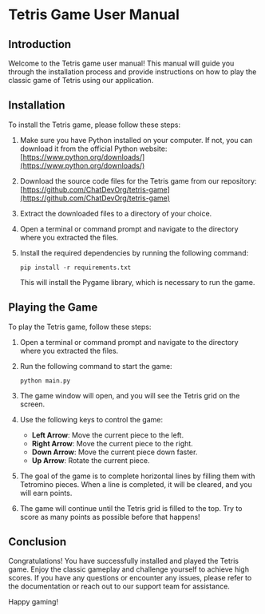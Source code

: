 # Tetris Game User Manual

## Introduction

Welcome to the Tetris game user manual! This manual will guide you through the installation process and provide instructions on how to play the classic game of Tetris using our application.

## Installation

To install the Tetris game, please follow these steps:

1. Make sure you have Python installed on your computer. If not, you can download it from the official Python website: [https://www.python.org/downloads/](https://www.python.org/downloads/)

2. Download the source code files for the Tetris game from our repository: [https://github.com/ChatDevOrg/tetris-game](https://github.com/ChatDevOrg/tetris-game)

3. Extract the downloaded files to a directory of your choice.

4. Open a terminal or command prompt and navigate to the directory where you extracted the files.

5. Install the required dependencies by running the following command:

   ```
   pip install -r requirements.txt
   ```

   This will install the Pygame library, which is necessary to run the game.

## Playing the Game

To play the Tetris game, follow these steps:

1. Open a terminal or command prompt and navigate to the directory where you extracted the files.

2. Run the following command to start the game:

   ```
   python main.py
   ```

3. The game window will open, and you will see the Tetris grid on the screen.

4. Use the following keys to control the game:

   - **Left Arrow**: Move the current piece to the left.
   - **Right Arrow**: Move the current piece to the right.
   - **Down Arrow**: Move the current piece down faster.
   - **Up Arrow**: Rotate the current piece.

5. The goal of the game is to complete horizontal lines by filling them with Tetromino pieces. When a line is completed, it will be cleared, and you will earn points.

6. The game will continue until the Tetris grid is filled to the top. Try to score as many points as possible before that happens!

## Conclusion

Congratulations! You have successfully installed and played the Tetris game. Enjoy the classic gameplay and challenge yourself to achieve high scores. If you have any questions or encounter any issues, please refer to the documentation or reach out to our support team for assistance.

Happy gaming!